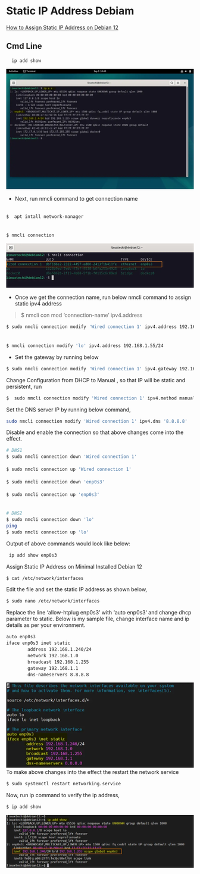 # Static IP Address Debiam
[How to Assign Static IP Address on Debian 12](https://www.linuxtechi.com/configure-static-ip-address-debian/)

## Cmd Line
```bash
  ip add show
```
![Ip Add Show](images/IP-Command-Output-Debian12-Command-Line-1024x657.webp)

* Next, run nmcli command to get connection name
```bash

$  apt intall network-manager 


$ nmcli connection
```
![Ip Add Show](images/nmcli-connection-command-debian12.webp)

* Once we get the connection name, run below nmcli command to assign static ipv4 address
> $ nmcli con mod  ‘connection-name’ ipv4.address  <IP-Address>
```bash
$ sudo nmcli connection modify 'Wired connection 1' ipv4.address 192.168.1.50/24


$ nmcli connection modify 'lo' ipv4.address 192.168.1.55/24

```
* Set the gateway by running below
```bash
$ sudo nmcli connection modify 'Wired connection 1' ipv4.gateway 192.168.1.1 
``` 

Change Configuration from DHCP to Manual , so that IP will be static and persistent, run
```bash
$  sudo nmcli connection modify 'Wired connection 1' ipv4.method manual
```
Set the DNS server IP by running below command,
```bash
sudo nmcli connection modify 'Wired connection 1' ipv4.dns '8.8.8.8'
```
Disable and enable the connection so that above changes come into the effect.
```bash
# DNS1
$ sudo nmcli connection down 'Wired connection 1'

$ sudo nmcli connection up 'Wired connection 1'

$ sudo nmcli connection down 'enp0s3'

$ sudo nmcli connection up 'enp0s3'


# DNS2
$ sudo nmcli connection down 'lo'
ping 
$ sudo nmcli connection up 'lo'

```

Output of above commands would look like below:
```bash
 ip add show enp0s3
```

Assign Static IP Address on Minimal Installed Debian 12
```bash
$ cat /etc/network/interfaces
```

Edit the file and set the static IP address as shown below,
```bash
$ sudo nano /etc/network/interfaces
```
Replace the line ‘allow-htplug enp0s3’ with ‘auto enp0s3‘ and change dhcp parameter to static.  Below is my sample file, change interface name and ip details as per your environment.
```bash
auto enp0s3
iface enp0s3 inet static
        address 192.168.1.240/24
        network 192.168.1.0
        broadcast 192.168.1.255
        gateway 192.168.1.1
        dns-nameservers 8.8.8.8
```
![iface enp0s3 inet static](images/Minimal-Debian12-Interface-File-1-768x349.webp)
To make above changes into the effect the restart the network service
```bash
$ sudo systemctl restart networking.service
```
Now, run ip command to verify the ip address,
```bash
$ ip add show
```
![ip add show](images/IP-Add-Show-Minimal-Debian12-1024x289.webp)
